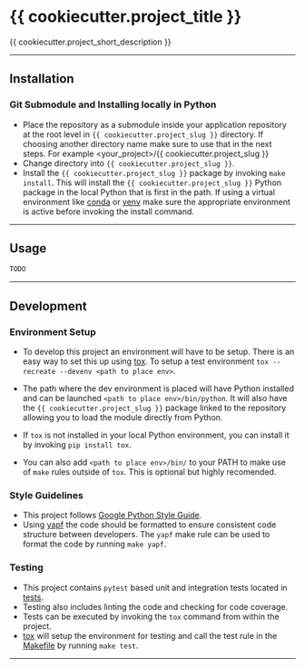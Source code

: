 # {{ cookiecutter.project_title }}

{{ cookiecutter.project_short_description }}

---

## Installation

### Git Submodule and Installing locally in Python

* Place the repository as a submodule inside your application repository
at the root level in `{{ cookiecutter.project_slug }}` directory. If choosing another directory
name make sure to use that in the next steps. For example <your_project>/{{ cookiecutter.project_slug }}
* Change directory into `{{ cookiecutter.project_slug }}`.
* Install the `{{ cookiecutter.project_slug }}` package by invoking `make install`. This will
install the `{{ cookiecutter.project_slug }}` Python package in the local Python that is first
in the path. If using a virtual environment like
[conda](https://docs.conda.io/en/latest/) or
[venv](https://docs.python.org/3/library/venv.html) make sure the appropriate
environment is active before invoking the install command.

---

## Usage
```python
TODO
```

---

## Development

### Environment Setup

* To develop this project an environment will have to be setup. There is an
easy way to set this up using [tox](https://tox.readthedocs.io/en/latest/). To
setup a test environment `tox --recreate --devenv <path to place env>`.

* The path where the dev environment is placed will have Python installed and
can be launched `<path to place env>/bin/python`. It will also have the
`{{ cookiecutter.project_slug }}` package linked to the repository allowing you to load the module
directly from Python.

* If `tox` is not installed in your local Python environment, you can install
it by invoking `pip install tox`.

* You can also add `<path to place env>/bin/` to your PATH to make use of
`make` rules outside of `tox`. This is optional but highly recomended.

### Style Guidelines

* This project follows
[Google Python Style Guide](http://google.github.io/styleguide/pyguide.html).
* Using [yapf](https://github.com/google/yapf/) the code should be formatted to
ensure consistent code structure between developers. The `yapf` make rule can
be used to format the code by running `make yapf`.

### Testing

* This project contains `pytest` based unit and integration tests located in
[tests](./tests).
* Testing also includes linting the code and checking for code coverage.
* Tests can be executed by invoking the `tox` command from within the project.
* [tox](https://tox.readthedocs.io/en/latest/) will setup the environment for
testing and call the test rule in the [Makefile](./Makefile) by running
`make test`.

---
